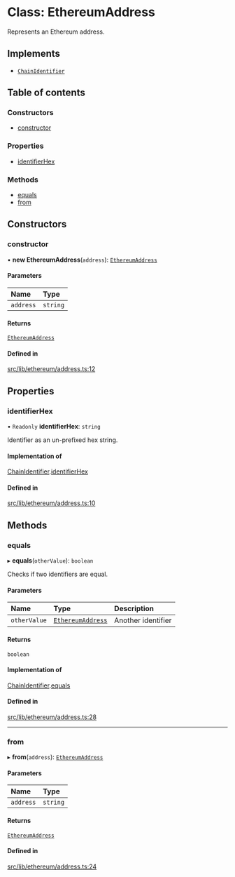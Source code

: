 # Class: EthereumAddress

Represents an Ethereum address.

## Implements

- [`ChainIdentifier`](../interfaces/ChainIdentifier.md)

## Table of contents

### Constructors

- [constructor](EthereumAddress.md#constructor)

### Properties

- [identifierHex](EthereumAddress.md#identifierhex)

### Methods

- [equals](EthereumAddress.md#equals)
- [from](EthereumAddress.md#from)

## Constructors

### constructor

• **new EthereumAddress**(`address`): [`EthereumAddress`](EthereumAddress.md)

#### Parameters

| Name | Type |
| :------ | :------ |
| `address` | `string` |

#### Returns

[`EthereumAddress`](EthereumAddress.md)

#### Defined in

[src/lib/ethereum/address.ts:12](https://github.com/zachchan105/tmewc/blob/main/typescript/src/lib/ethereum/address.ts#L12)

## Properties

### identifierHex

• `Readonly` **identifierHex**: `string`

Identifier as an un-prefixed hex string.

#### Implementation of

[ChainIdentifier](../interfaces/ChainIdentifier.md).[identifierHex](../interfaces/ChainIdentifier.md#identifierhex)

#### Defined in

[src/lib/ethereum/address.ts:10](https://github.com/zachchan105/tmewc/blob/main/typescript/src/lib/ethereum/address.ts#L10)

## Methods

### equals

▸ **equals**(`otherValue`): `boolean`

Checks if two identifiers are equal.

#### Parameters

| Name | Type | Description |
| :------ | :------ | :------ |
| `otherValue` | [`EthereumAddress`](EthereumAddress.md) | Another identifier |

#### Returns

`boolean`

#### Implementation of

[ChainIdentifier](../interfaces/ChainIdentifier.md).[equals](../interfaces/ChainIdentifier.md#equals)

#### Defined in

[src/lib/ethereum/address.ts:28](https://github.com/zachchan105/tmewc/blob/main/typescript/src/lib/ethereum/address.ts#L28)

___

### from

▸ **from**(`address`): [`EthereumAddress`](EthereumAddress.md)

#### Parameters

| Name | Type |
| :------ | :------ |
| `address` | `string` |

#### Returns

[`EthereumAddress`](EthereumAddress.md)

#### Defined in

[src/lib/ethereum/address.ts:24](https://github.com/zachchan105/tmewc/blob/main/typescript/src/lib/ethereum/address.ts#L24)
